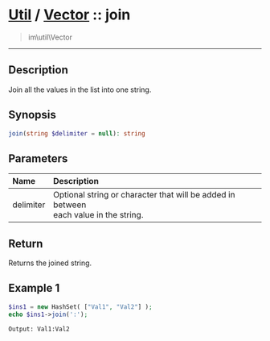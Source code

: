 # [Util](Util.md) / [Vector](Util-Vector.md) :: join
 > im\util\Vector
____

## Description
Join all the values in the list into one string.

## Synopsis
```php
join(string $delimiter = null): string
```

## Parameters
| Name | Description |
| :--- | :---------- |
| delimiter | Optional string or character that will be added in between<br />each value in the string. |

## Return
Returns the joined string.

## Example 1
```php
$ins1 = new HashSet( ["Val1", "Val2"] );
echo $ins1->join(':');
```

```
Output: Val1:Val2
```
